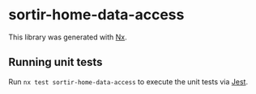# sortir-home-data-access

This library was generated with [Nx](https://nx.dev).

## Running unit tests

Run `nx test sortir-home-data-access` to execute the unit tests via [Jest](https://jestjs.io).
